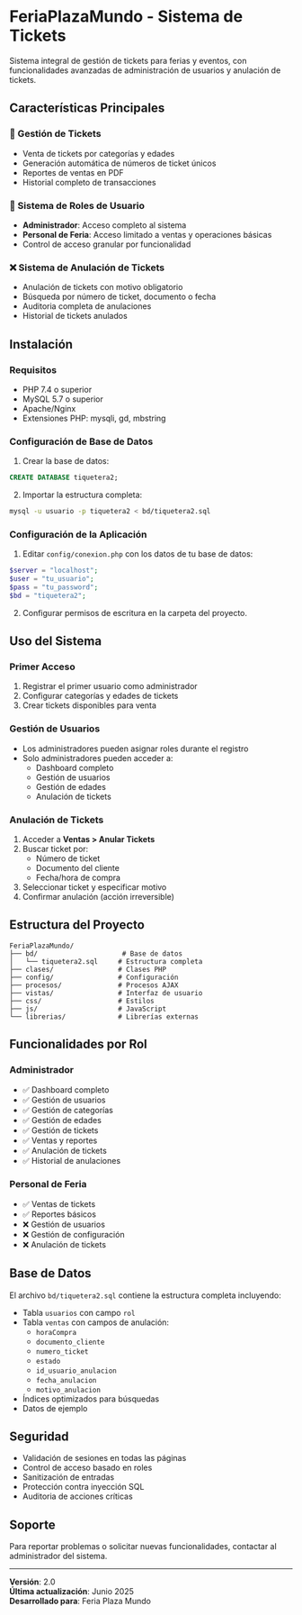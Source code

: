# FeriaPlazaMundo - Sistema de Tickets

Sistema integral de gestión de tickets para ferias y eventos, con funcionalidades avanzadas de administración de usuarios y anulación de tickets.

## Características Principales

### 🎫 Gestión de Tickets
- Venta de tickets por categorías y edades
- Generación automática de números de ticket únicos
- Reportes de ventas en PDF
- Historial completo de transacciones

### 👥 Sistema de Roles de Usuario
- **Administrador**: Acceso completo al sistema
- **Personal de Feria**: Acceso limitado a ventas y operaciones básicas
- Control de acceso granular por funcionalidad

### ❌ Sistema de Anulación de Tickets
- Anulación de tickets con motivo obligatorio
- Búsqueda por número de ticket, documento o fecha
- Auditoria completa de anulaciones
- Historial de tickets anulados

## Instalación

### Requisitos
- PHP 7.4 o superior
- MySQL 5.7 o superior
- Apache/Nginx
- Extensiones PHP: mysqli, gd, mbstring

### Configuración de Base de Datos

1. Crear la base de datos:
```sql
CREATE DATABASE tiquetera2;
```

2. Importar la estructura completa:
```bash
mysql -u usuario -p tiquetera2 < bd/tiquetera2.sql
```

### Configuración de la Aplicación

1. Editar `config/conexion.php` con los datos de tu base de datos:
```php
$server = "localhost";
$user = "tu_usuario";
$pass = "tu_password";
$bd = "tiquetera2";
```

2. Configurar permisos de escritura en la carpeta del proyecto.

## Uso del Sistema

### Primer Acceso
1. Registrar el primer usuario como administrador
2. Configurar categorías y edades de tickets
3. Crear tickets disponibles para venta

### Gestión de Usuarios
- Los administradores pueden asignar roles durante el registro
- Solo administradores pueden acceder a:
  - Dashboard completo
  - Gestión de usuarios
  - Gestión de edades
  - Anulación de tickets

### Anulación de Tickets
1. Acceder a **Ventas > Anular Tickets**
2. Buscar ticket por:
   - Número de ticket
   - Documento del cliente
   - Fecha/hora de compra
3. Seleccionar ticket y especificar motivo
4. Confirmar anulación (acción irreversible)

## Estructura del Proyecto

```
FeriaPlazaMundo/
├── bd/                     # Base de datos
│   └── tiquetera2.sql     # Estructura completa
├── clases/                # Clases PHP
├── config/                # Configuración
├── procesos/              # Procesos AJAX
├── vistas/                # Interfaz de usuario
├── css/                   # Estilos
├── js/                    # JavaScript
└── librerias/             # Librerías externas
```

## Funcionalidades por Rol

### Administrador
- ✅ Dashboard completo
- ✅ Gestión de usuarios
- ✅ Gestión de categorías
- ✅ Gestión de edades
- ✅ Gestión de tickets
- ✅ Ventas y reportes
- ✅ Anulación de tickets
- ✅ Historial de anulaciones

### Personal de Feria
- ✅ Ventas de tickets
- ✅ Reportes básicos
- ❌ Gestión de usuarios
- ❌ Gestión de configuración
- ❌ Anulación de tickets

## Base de Datos

El archivo `bd/tiquetera2.sql` contiene la estructura completa incluyendo:

- Tabla `usuarios` con campo `rol`
- Tabla `ventas` con campos de anulación:
  - `horaCompra`
  - `documento_cliente`
  - `numero_ticket`
  - `estado`
  - `id_usuario_anulacion`
  - `fecha_anulacion`
  - `motivo_anulacion`
- Índices optimizados para búsquedas
- Datos de ejemplo

## Seguridad

- Validación de sesiones en todas las páginas
- Control de acceso basado en roles
- Sanitización de entradas
- Protección contra inyección SQL
- Auditoria de acciones críticas

## Soporte

Para reportar problemas o solicitar nuevas funcionalidades, contactar al administrador del sistema.

---

**Versión**: 2.0  
**Última actualización**: Junio 2025  
**Desarrollado para**: Feria Plaza Mundo